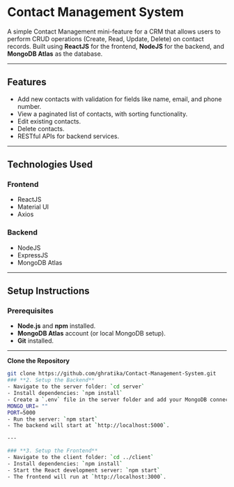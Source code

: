 ﻿# **Contact Management System**

A simple Contact Management mini-feature for a CRM that allows users to perform CRUD operations (Create, Read, Update, Delete) on contact records. Built using **ReactJS** for the frontend, **NodeJS** for the backend, and **MongoDB Atlas** as the database.

---

## **Features**
- Add new contacts with validation for fields like name, email, and phone number.
- View a paginated list of contacts, with sorting functionality.
- Edit existing contacts.
- Delete contacts.
- RESTful APIs for backend services.

---

## **Technologies Used**
### **Frontend**
- ReactJS
- Material UI
- Axios

### **Backend**
- NodeJS
- ExpressJS
- MongoDB Atlas

---

## **Setup Instructions**

### **Prerequisites**
- **Node.js** and **npm** installed.
- **MongoDB Atlas** account (or local MongoDB setup).
- **Git** installed.

---

**Clone the Repository**
```bash
git clone https://github.com/ghratika/Contact-Management-System.git
### **2. Setup the Backend**
- Navigate to the server folder: `cd server`
- Install dependencies: `npm install`
- Create a `.env` file in the server folder and add your MongoDB connection string and server port:
MONGO_URI= ""
PORT=5000
- Run the server: `npm start`
- The backend will start at `http://localhost:5000`.

---

### **3. Setup the Frontend**
- Navigate to the client folder: `cd ../client`
- Install dependencies: `npm install`
- Start the React development server: `npm start`
- The frontend will run at `http://localhost:3000`.

